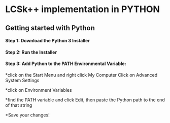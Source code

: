 # LCSk++ implementation in PYTHON

## Getting started with Python 
#### Step 1: Download the Python 3 Installer
#### Step 2: Run the Installer
#### Step 3: Add Python to the PATH Environmental Variable:
*click on the Start Menu and right click My Computer Click on Advanced System Settings

*click on Environment Variables

*find the PATH variable and click Edit, then paste the Python path to the end of that string

*Save your changes!
 



